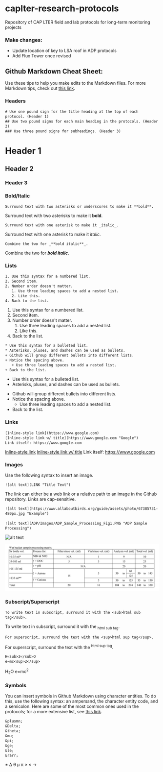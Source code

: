 # caplter-research-protocols
Repository of CAP LTER field and lab protocols for long-term monitoring projects


### Make changes:
* Update location of key to LSA roof in ADP protocols   
* Add Flux Tower once revised


## Github Markdown Cheat Sheet:

Use these tips to help you make edits to the Markdown files. For more Markdown tips, check out [this link](https://github.com/adam-p/markdown-here/wiki/Markdown-Cheatsheet).


### Headers

```
# Use one pound sign for the title heading at the top of each protocol. (Header 1)
## Use two pound signs for each main heading in the protocols. (Header 2)
### Use three pound signs for subheadings. (Header 3)
```
# Header 1
## Header 2
### Header 3


### Bold/Italic

```
Surround text with two asterisks or underscores to make it **bold**.
```
Surround text with two asterisks to make it **bold**.

```
Surround text with one asterisk to make it _italic_.
```
Surround text with one asterisk to make it _italic_.

```
Combine the two for _**bold italic**_.
```
Combine the two for _**bold italic**_.


### Lists

```
1. Use this syntax for a numbered list.
2. Second item.
2. Number order doesn't matter.
   1. Use three leading spaces to add a nested list.
   2. Like this.
4. Back to the list.
```
1. Use this syntax for a numbered list.
2. Second item.
2. Number order doesn't matter.
   1. Use three leading spaces to add a nested list.
   2. Like this.
4. Back to the list.

```
* Use this syntax for a bulleted list.
* Asterisks, pluses, and dashes can be used as bullets.
+ Github will group different bullets into different lists.
+ Notice the spacing above.
   + Use three leading spaces to add a nested list.
+ Back to the list.
```
* Use this syntax for a bulleted list.
* Asterisks, pluses, and dashes can be used as bullets.
+ Github will group different bullets into different lists.
+ Notice the spacing above.
   + Use three leading spaces to add a nested list.
+ Back to the list.


### Links

```
[Inline-style link](https://www.google.com)
[Inline-style link w/ title](https://www.google.com "Google")
Link itself: https://www.google.com
```
[Inline-style link](https://www.google.com)
[Inline-style link w/ title](https://www.google.com "Google")
Link itself: https://www.google.com


### Images

Use the following syntax to insert an image.

```
![alt text](LINK "Title Text")
```

The link can either be a web link or a relative path to an image in the Github repository. Links are cap-sensitive.

```
![alt text](https://www.allaboutbirds.org/guide/assets/photo/67385731-480px.jpg "Example")

![alt text](ADP/Images/ADP_Sample_Processing_Fig1.PNG "ADP Sample Processing")
```
![alt text](https://www.allaboutbirds.org/guide/assets/photo/67385731-480px.jpg "Example")

![alt text](ADP/Images/ADP_Sample_Processing_Fig1.PNG "ADP Sample Processing")


### Subscript/Superscript

```
To write text in subscript, surround it with the <sub>html sub tag</sub>.
```
To write text in subscript, surround it with the <sub>html sub tag</sub>.

```
For superscript, surround the text with the <sup>html sup tag</sup>.
```
For superscript, surround the text with the <sup>html sup tag</sup>.

```
H<sub>2</sub>O
e=mc<sup>2</sup>
```
H<sub>2</sub>O
e=mc<sup>2</sup>


### Symbols

You can insert symbols in Github Markdown using character entities. To do this, use the following syntax: an ampersand, the character entity code, and a semicolon. Here are some of the most common ones used in the protocols; for a more extensive list, see [this link](https://dev.w3.org/html5/html-author/charref).

```
&plusmn;
&Delta;
&theta;
&mu;
&pi;
&ge;
&le;
&rarr;
```
&plusmn;
&Delta;
&theta;
&mu;
&pi;
&ge;
&le;
&rarr;

